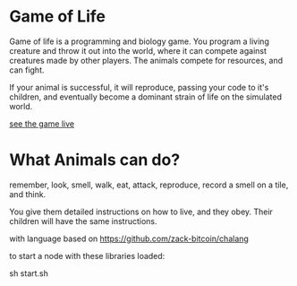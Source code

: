 Game of Life
=========

Game of life is a programming and biology game.
You program a living creature and throw it out into the world, where it can compete against creatures made by other players.
The animals compete for resources, and can fight.

If your animal is successful, it will reproduce, passing your code to it's children, and eventually become a dominant strain of life on the simulated world.

[see the game live](http://46.101.185.98:8000/board.html)

What Animals can do?
===================

remember, look, smell, walk, eat, attack, reproduce, record a smell on a tile, and think.

You give them detailed instructions on how to live, and they obey. Their children will have the same instructions.


with language based on https://github.com/zack-bitcoin/chalang

to start a node with these libraries loaded:

sh start.sh







